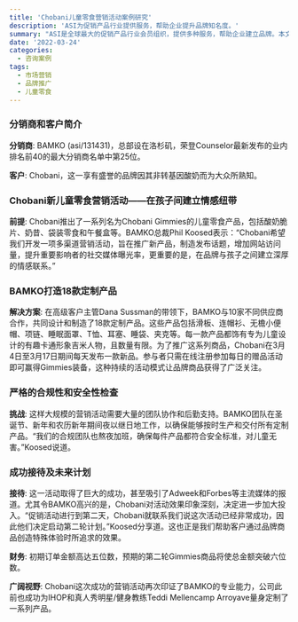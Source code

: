 ```yaml
---
title: 'Chobani儿童零食营销活动案例研究'
description: 'ASI为促销产品行业提供服务，帮助企业提升品牌知名度。'
summary: "ASI是全球最大的促销产品行业会员组织，提供多种服务，帮助企业建立品牌。本文探讨了BAMKO为知名品牌Chobani开展的一次成功的儿童零食营销活动。"
date: '2022-03-24'
categories:
  - 咨询案例
tags:
  - 市场营销
  - 品牌推广
  - 儿童零食
---
```


### 分销商和客户简介

**分销商**: BAMKO (asi/131431)，总部设在洛杉矶，荣登Counselor最新发布的业内排名前40的最大分销商名单中第25位。

**客户**: Chobani，这一享有盛誉的品牌因其非转基因酸奶而为大众所熟知。

### Chobani新儿童零食营销活动——在孩子间建立情感纽带

**前提**: Chobani推出了一系列名为Chobani Gimmies的儿童零食产品，包括酸奶脆片、奶昔、袋装零食和午餐盒等。BAMKO总裁Phil Koosed表示：“Chobani希望我们开发一项多渠道营销活动，旨在推广新产品，制造发布话题，增加网站访问量，提升重要影响者的社交媒体曝光率，更重要的是，在品牌与孩子之间建立深厚的情感联系。”

### BAMKO打造18款定制产品

**解决方案**: 在高级客户主管Dana Sussman的带领下，BAMKO与10家不同供应商合作，共同设计和制造了18款定制产品。这些产品包括滑板、连帽衫、无檐小便帽、项链、睡眠面罩、T恤、耳塞、睡袋、夹克等。每一款产品都饰有专为儿童设计的有趣卡通形象吉米人物，且数量有限。为了推广这系列商品，Chobani在3月4日至3月17日期间每天发布一款新品。参与者只需在线注册参加每日的赠品活动即可赢得Gimmies装备，这种持续的活动模式让品牌商品获得了广泛关注。

### 严格的合规性和安全性检查

**挑战**: 这样大规模的营销活动需要大量的团队协作和后勤支持。BAMKO团队在圣诞节、新年和农历新年期间夜以继日地工作，以确保能够按时生产和交付所有定制产品。“我们的合规团队也熬夜加班，确保每件产品都符合安全标准，对儿童无害。”Koosed说道。

### 成功接待及未来计划

**接待**: 这一活动取得了巨大的成功，甚至吸引了Adweek和Forbes等主流媒体的报道。尤其令BAMKO高兴的是，Chobani对活动效果印象深刻，决定进一步加大投入。“促销活动进行到第二天，Chobani就联系我们说这次活动已经非常成功，因此他们决定启动第二轮计划。”Koosed分享道。这也正是我们帮助客户通过品牌商品创造特殊体验时所追求的效果。

**财务**: 初期订单金额高达五位数，预期的第二轮Gimmies商品将使总金额突破六位数。

**广阔视野**: Chobani这次成功的营销活动再次印证了BAMKO的专业能力，公司此前也成功为IHOP和真人秀明星/健身教练Teddi Mellencamp Arroyave量身定制了一系列产品。